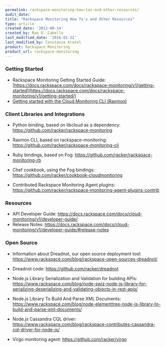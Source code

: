 ```yaml
---
permalink: rackspace-monitoring-how-tos-and-other-resources/
audit_date:
title: "Rackspace Monitoring How To's and Other Resources"
type: article
created_date: '2012-08-14'
created_by: Rae D. Cabello
last_modified_date: '2016-01-22'
last_modified_by: Constanze Kratel
product: Rackspace Monitoring
product_url: rackspace-monitoring
---
```


### Getting Started

-   Rackspace Monitoring Getting Started Guide:
    [https://docs.rackspace.com/docs/rackspace-monitoring/v1/getting-started](https://docs.rackspace.com/docs/rackspace-monitoring/v1/getting-started/)
-   [Getting started with the Cloud Monitoring CLI
    (Raxmon)](/how-to/getting-started-with-rackspace-monitoring-cli)



### Client Libraries and Integrations

-   Python binding, based on libcloud as a
    dependency: <https://github.com/racker/rackspace-monitoring>


-   Raxmon CLI, based on
    rackspace-monitoring: <https://github.com/racker/rackspace-monitoring-cli>

-   Ruby bindings, based on
    Fog: <https://github.com/racker/rackspace-monitoring-rb>


-   Chef cookbook, using the Fog
    bindings: <https://github.com/racker/cookbook-cloudmonitoring>

-   Contributed Rackspace Monitoring Agent plugins:
    <https://github.com/racker/rackspace-monitoring-agent-plugins-contrib>



### Resources

-   API Developer Guide:
    <https://docs.rackspace.com/docs/cloud-monitoring/v1/developer-guide/>
-   Release Notes:
    <https://docs.rackspace.com/docs/cloud-monitoring/v1/developer-guide/#release-notes>



### Open Source

-   Information about Dreadnot, our open source deployment
    tool: <https://www.rackspace.com/blog/rackspace-open-sources-dreadnot/>
-   Dreadnot code: <https://github.com/racker/dreadnot>

-   Node.js Library Serialization and Validation for building
    APIs: <https://www.rackspace.com/blog/node-swiz-node-js-library-for-serializing-deserializing-and-validating-objects-in-rest-apis/>
-   Node.js Library To Build And Parse XML
    Documents: <https://www.rackspace.com/blog/node-elementtree-node-js-library-to-build-and-parse-xml-documents/>

-   Node.js Cassandra CQL
    driver: <https://www.rackspace.com/blog/rackspace-contributes-cassandra-cql-driver-for-node-js/>
-   Virgo monitoring agent: <https://github.com/racker/virgo>
